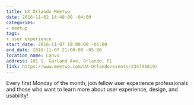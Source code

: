 ```yaml
---
title: UX Orlando Meetup
date: 2016-11-02 14:48:00 -04:00
categories:
- meetup
tags:
- user experience
start_date: 2016-11-07 19:00:00 -05:00
end_date: 2016-11-07 21:00:00 -05:00
location_name: Canvs
address: 101 S. Garland Ave, Orlando, FL
link: https://www.meetup.com/UX-Orlando/events/234794819/
---
```


Every first Monday of the month, join fellow user experience professionals and those who want to learn more about user experience, design, and usability! 